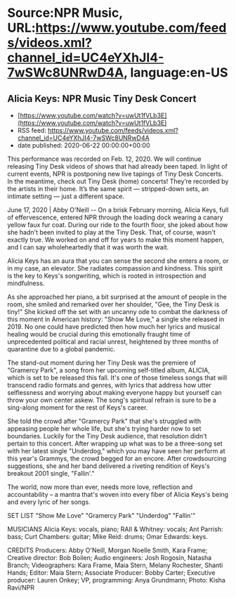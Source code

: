 # Source:NPR Music, URL:https://www.youtube.com/feeds/videos.xml?channel_id=UC4eYXhJI4-7wSWc8UNRwD4A, language:en-US

## Alicia Keys: NPR Music Tiny Desk Concert
 - [https://www.youtube.com/watch?v=uwUt1fVLb3E](https://www.youtube.com/watch?v=uwUt1fVLb3E)
 - RSS feed: https://www.youtube.com/feeds/videos.xml?channel_id=UC4eYXhJI4-7wSWc8UNRwD4A
 - date published: 2020-06-22 00:00:00+00:00

This performance was recorded on Feb. 12, 2020. We will continue releasing Tiny Desk videos of shows that had already been taped. In light of current events, NPR is postponing new live tapings of Tiny Desk Concerts. In the meantime, check out Tiny Desk (home) concerts! They’re recorded by the artists in their home. It’s the same spirit — stripped-down sets, an intimate setting — just a different space.

June 17, 2020 | Abby O'Neill -- On a brisk February morning, Alicia Keys, full of effervescence, entered NPR through the loading dock wearing a canary yellow faux fur coat. During our ride to the fourth floor, she joked about how she hadn't been invited to play at the Tiny Desk. That, of course, wasn't exactly true. We worked on and off for years to make this moment happen, and I can say wholeheartedly that it was worth the wait.

Alicia Keys has an aura that you can sense the second she enters a room, or in my case, an elevator. She radiates compassion and kindness. This spirit is the key to Keys's songwriting, which is rooted in introspection and mindfulness.

As she approached her piano, a bit surprised at the amount of people in the room, she smiled and remarked over her shoulder, "Gee, the Tiny Desk is tiny!" She kicked off the set with an uncanny ode to combat the darkness of this moment in American history: "Show Me Love," a single she released in 2019. No one could have predicted then how much her lyrics and musical healing would be crucial during this emotionally fraught time of unprecedented political and racial unrest, heightened by three months of quarantine due to a global pandemic.

The stand-out moment during her Tiny Desk was the premiere of "Gramercy Park", a song from her upcoming self-titled album, ALICIA, which is set to be released this fall. It's one of those timeless songs that will transcend radio formats and genres, with lyrics that address how utter selflessness and worrying about making everyone happy but yourself can throw your own center askew. The song's spiritual refrain is sure to be a sing-along moment for the rest of Keys's career.

She told the crowd after "Gramercy Park" that she's struggled with appeasing people her whole life, but she's trying harder now to set boundaries. Luckily for the Tiny Desk audience, that resolution didn't pertain to this concert. After wrapping up what was to be a three-song set with her latest single "Underdog," which you may have seen her perform at this year's Grammys, the crowd begged for an encore. After crowdsourcing suggestions, she and her band delivered a riveting rendition of Keys's breakout 2001 single, "Fallin'."

The world, now more than ever, needs more love, reflection and accountability – a mantra that's woven into every fiber of Alicia Keys's being and every lyric of her songs.

SET LIST
"Show Me Love"
"Gramercy Park"
"Underdog"
"Fallin'"

MUSICIANS
Alicia Keys: vocals, piano; RAII & Whitney: vocals; Ant Parrish: bass; Curt Chambers: guitar; Mike Reid: drums; Omar Edwards: keys.

CREDITS
Producers: Abby O'Neill, Morgan Noelle Smith, Kara Frame; Creative director: Bob Boilen; Audio engineers: Josh Rogosin, Natasha Branch; Videographers: Kara Frame, Maia Stern, Melany Rochester, Shanti Hands; Editor: Maia Stern; Associate Producer: Bobby Carter; Executive producer: Lauren Onkey; VP, programming: Anya Grundmann; Photo: Kisha Ravi/NPR

